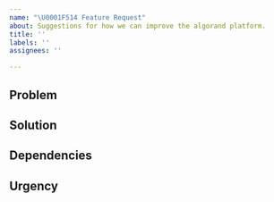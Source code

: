 ```yaml
---
name: "\U0001F514 Feature Request"
about: Suggestions for how we can improve the algorand platform.
title: ''
labels: ''
assignees: ''

---
```


## Problem

<!-- What is the problem that we’re trying to solve? -->

## Solution

<!-- Do you have a potential/suggested solution? Document more than one if possible. -->

## Dependencies

<!-- Does the solution have any team or design dependencies? -->

## Urgency

<!-- What is the urgency here and why? -->
